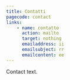 ```yaml
---
title: Contatti
pagecode: contact
links:
    - name: contatto
      action: mailto
      target: nothing
      emailaddress: ii
      emailsubject: rr
      emailcontent: ee
---
```

Contact text.